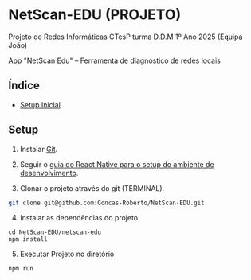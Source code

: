 # NetScan-EDU (PROJETO)

Projeto de Redes Informáticas CTesP turma D.D.M 1º Ano 2025 (Equipa João)

App "NetScan Edu" – Ferramenta de diagnóstico de redes locais

## Índice

- [Setup Inicial](#Setup)
## Setup

1. Instalar [Git](https://git-scm.com/).

2. Seguir o [guia do React Native para o setup do ambiente de desenvolvimento](https://reactnative.dev/docs/set-up-your-environment).

3. Clonar o projeto através do git (TERMINAL).

```bash
git clone git@github.com:Goncas-Roberto/NetScan-EDU.git
```

4. Instalar as dependências do projeto
   
```
cd NetScan-EDU/netscan-edu
npm install
```

5. Executar Projeto no diretório

```bash
npm run
```
